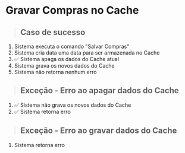 # Gravar Compras no Cache

> ## Caso de sucesso
1. Sistema executa o comando "Salvar Compras"
2. Sistema cria data uma data para ser armazenada no Cache
3. ✅ Sistema apaga os dados do Cache atual
4. Sistema grava os novos dados do Cache
5. Sistema não retorna nenhum erro

> ## Exceção - Erro ao apagar dados do Cache
1. ✅ Sistema não grava os novos dados do Cache
2. ✅ Sistema retorna erro

> ## Exceção - Erro ao gravar dados do Cache
1. Sistema retorna erro

